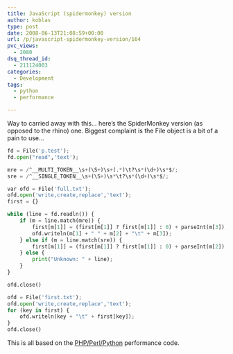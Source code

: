 ```yaml
---
title: JavaScript (spidermonkey) version
author: koblas
type: post
date: 2008-06-13T21:08:59+00:00
url: /p/javascript-spidermonkey-version/164
pvc_views:
  - 2080
dsq_thread_id:
  - 211124003
categories:
  - Development
tags:
  - python
  - performance

---
```

Way to carried away with this&#8230; here&#8217;s the SpiderMonkey version (as opposed to the rhino) one. Biggest complaint is the File object is a bit of a pain to use&#8230;

```python
fd = File('p.test');
fd.open("read",'text');

mre = /^__MULTI_TOKEN__\s+(\S+)\s+(.*)\t?\s*(\d+)\s*$/;
sre = /^__SINGLE_TOKEN__\s+(\S+)\s*\t?\s*(\d+)\s*$/;

var ofd = File('full.txt');
ofd.open('write,create,replace','text');
first = {}

while (line = fd.readln()) {
    if (m = line.match(mre)) {
        first[m[1]] = (first[m[1]] ? first[m[1]] : 0) + parseInt(m[3]);
        ofd.writeln(m[1] + " " + m[2] + "\t" + m[3]);
    } else if (m = line.match(sre)) {
        first[m[1]] = (first[m[1]] ? first[m[1]] : 0) + parseInt(m[2]);
    } else {
        print("Unknown: " + line);
    }
}

ofd.close()

ofd = File('first.txt');
ofd.open('write,create,replace','text');
for (key in first) { 
    ofd.writeln(key + "\t" + first[key]);
}
ofd.close()
```

This is all based on the [PHP/Perl/Python][1] performance code.

 [1]: /p/performance-of-python-php-and-perl/160
